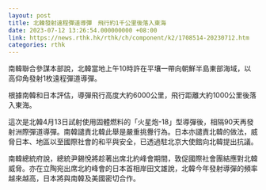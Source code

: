 ```yaml
---
layout: post
title: 北韓發射遠程彈道導彈　飛行約1千公里後落入東海
date: 2023-07-12 13:26:54.000000000 +08:00
link: https://news.rthk.hk/rthk/ch/component/k2/1708514-20230712.htm
categories: rthk
---
```


南韓聯合參謀本部說，北韓當地上午10時許在平壤一帶向朝鮮半島東部海域，以高仰角發射1枚遠程彈道導彈。

根據南韓和日本評估，導彈飛行高度大約6000公里，飛行距離大約1000公里後落入東海。

這次是北韓4月13日試射使用固體燃料的「火星炮-18」型導彈後，相隔90天再發射洲際彈道導彈。南韓譴責北韓此舉是嚴重挑釁行為。日本亦譴責北韓的做法，威脅日本、地區以至國際社會的和平與安全，已透過駐北京大使館向北韓提出抗議。

南韓總統府說，總統尹錫悅將趁著出席北約峰會期間，敦促國際社會團結應對北韓威脅。亦在立陶宛出席北約峰會的日本首相岸田文雄說，北韓今年發射導彈的頻率越來越高，日本將與南韓及美國密切合作。
